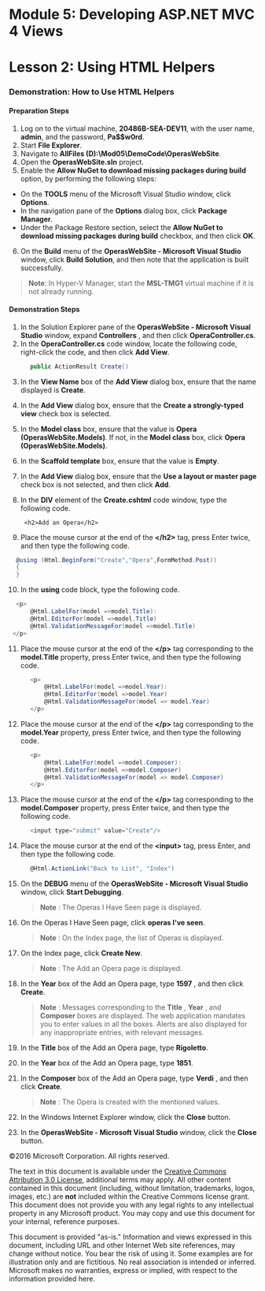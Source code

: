 ﻿# Module 5: Developing ASP.NET MVC 4 Views

# Lesson 2: Using HTML Helpers

### Demonstration: How to Use HTML Helpers

#### Preparation Steps

1. Log on to the virtual machine, **20486B-SEA-DEV11**, with the user name, **admin**, and the password, **Pa$$w0rd**.
2. Start **File Explorer**.
3. Navigate to **AllFiles (D):\Mod05\DemoCode\OperasWebSite**.
4. Open the **OperasWebSite.sln** project.
5. Enable the **Allow NuGet to download missing packages during build** option, by performing the following steps:     
  - On the **TOOLS** menu of the Microsoft Visual Studio window, click **Options**.     
  - In the navigation pane of the **Options** dialog box, click **Package Manager**.   
  - Under the Package Restore section, select the **Allow NuGet to download missing packages during build** checkbox, and then click **OK**.
6. On the **Build** menu of the **OperasWebSite - Microsoft Visual Studio** window, click **Build Solution**, and then note that the application is built successfully.
  
  >**Note**: In Hyper-V Manager, start the **MSL-TMG1** virtual machine if it is not already running.   

#### Demonstration Steps

1. In the Solution Explorer pane of the **OperasWebSite - Microsoft Visual Studio** window, expand **Controllers** , and then click  **OperaController.cs**.
2. In the **OperaController.cs** code window, locate the following code, right-click the code, and then click **Add View**.

  ```cs
		public ActionResult Create()
```
3. In the **View Name** box of the **Add View** dialog box, ensure that the name displayed is **Create**.
4. In the **Add View** dialog box, ensure that the **Create a strongly-typed view** check box is selected.
5. In the **Model class** box, ensure that the value is **Opera (OperasWebSite.Models)**. If not, in the **Model class** box, click **Opera (OperasWebSite.Models)**.
6. In the **Scaffold template** box, ensure that the value is **Empty**.
7. In the **Add View** dialog box, ensure that the **Use a layout or master page** check box is not selected, and then click **Add**.
8. In the **DIV** element of the **Create.cshtml** code window, type the following code.

		<h2>Add an Opera</h2>

9. Place the mouse cursor at the end of the **&lt;/h2&gt;** tag, press Enter twice, and then type the following code.

  ```cs
	@using (Html.BeginForm("Create","Opera",FormMethod.Post))   
    {
    }
```
10. In the **using** code block, type the following code.

  ```cs
	<p> 
        @Html.LabelFor(model =>model.Title):        
		@Html.EditorFor(model =>model.Title) 
		@Html.ValidationMessageFor(model =>model.Title)   
   </p>
```
11. Place the mouse cursor at the end of the **&lt;/p&gt;** tag corresponding to the **model.Title** property, press Enter twice, and then type the following code.

  ```cs
		<p>
        	@Html.LabelFor(model =>model.Year): 
			@Html.EditorFor(model =>model.Year)
			@Html.ValidationMessageFor(model => model.Year)		   
		</p>
```
12. Place the mouse cursor at the end of the **&lt;/p&gt;** tag corresponding to the **model.Year** property, press Enter twice, and then type the following code.

  ```cs
		<p>
        	@Html.LabelFor(model =>model.Composer):
        	@Html.EditorFor(model =>model.Composer) 
        	@Html.ValidationMessageFor(model => model.Composer)
        </p>
```
13. Place the mouse cursor at the end of the **&lt;/p&gt;** tag corresponding to the **model.Composer** property, press Enter twice, and then type the following code.

  ```cs
		<input type="submit" value="Create"/>
```
14. Place the mouse cursor at the end of the **&lt;input&gt;** tag, press Enter, and then type the following code.

  ```cs
		@Html.ActionLink("Back to List", "Index")
```
15. On the **DEBUG** menu of the **OperasWebSite - Microsoft Visual Studio** window, click **Start Debugging**.

    >**Note** : The Operas I Have Seen page is displayed.

16. On the Operas I Have Seen page, click **operas I've seen**.

    >**Note** : On the Index page, the list of Operas is displayed.

17. On the Index page, click **Create New**.

    >**Note** : The Add an Opera page is displayed.

18. In the **Year** box of the Add an Opera page, type **1597** , and then click **Create**.

    >**Note** : Messages corresponding to the **Title** , **Year** , and **Composer** boxes are displayed. The web application mandates you to enter values in all the boxes. Alerts are also displayed for any inappropriate entries, with relevant messages.

19. In the **Title** box of the Add an Opera page, type **Rigoletto**.
20. In the **Year** box of the Add an Opera page, type **1851**.
21. In the **Composer** box of the Add an Opera page, type **Verdi** , and then click **Create**.

    >**Note** : The Opera is created with the mentioned values.

22. In the Windows Internet Explorer window, click the **Close** button.
23. In the **OperasWebSite - Microsoft Visual Studio** window, click the **Close** button.

©2016 Microsoft Corporation. All rights reserved.

The text in this document is available under the  [Creative Commons Attribution 3.0 License](https://creativecommons.org/licenses/by/3.0/legalcode), additional terms may apply. All other content contained in this document (including, without limitation, trademarks, logos, images, etc.) are  **not**  included within the Creative Commons license grant. This document does not provide you with any legal rights to any intellectual property in any Microsoft product. You may copy and use this document for your internal, reference purposes.

This document is provided &quot;as-is.&quot; Information and views expressed in this document, including URL and other Internet Web site references, may change without notice. You bear the risk of using it. Some examples are for illustration only and are fictitious. No real association is intended or inferred. Microsoft makes no warranties, express or implied, with respect to the information provided here.
